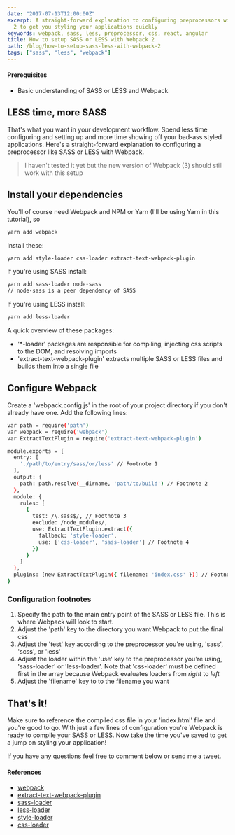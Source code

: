 ```yaml
---
date: "2017-07-13T12:00:00Z"
excerpt: A straight-forward explanation to configuring preprocessors with Webpack
  2 to get you styling your applications quickly
keywords: webpack, sass, less, preprocessor, css, react, angular
title: How to setup SASS or LESS with Webpack 2
path: /blog/how-to-setup-sass-less-with-webpack-2
tags: ["sass", "less", "webpack"]
---
```


#### Prerequisites
- Basic understanding of SASS or LESS and Webpack

## LESS time, more SASS

That's what you want in your development workflow. Spend less time configuring and setting up and more time showing off your bad-ass styled applications. Here's a straight-forward explanation to configuring a preprocessor like SASS or LESS with Webpack.

> I haven't tested it yet but the new version of Webpack (3) should still work with this setup

## Install your dependencies

You'll of course need Webpack and NPM or Yarn (I'll be using Yarn in this tutorial), so

```bash
yarn add webpack
```

Install these:
```bash
yarn add style-loader css-loader extract-text-webpack-plugin
```

If you're using SASS install:
```bash
yarn add sass-loader node-sass
// node-sass is a peer dependency of SASS
```

If you're using LESS install:
```bash
yarn add less-loader
```

A quick overview of these packages:

- '*-loader' packages are responsible for compiling, injecting css scripts to the DOM, and resolving imports
- 'extract-text-webpack-plugin' extracts multiple SASS or LESS files and builds them into a single file

## Configure Webpack

Create a 'webpack.config.js' in the root of your project directory if you don't already have one. Add the following lines:

```bash
var path = require('path')
var webpack = require('webpack')
var ExtractTextPlugin = require('extract-text-webpack-plugin')

module.exports = {
  entry: [
    './path/to/entry/sass/or/less' // Footnote 1
  ],
  output: {
    path: path.resolve(__dirname, 'path/to/build') // Footnote 2
  },
  module: {
    rules: [
      {
        test: /\.sass$/, // Footnote 3
        exclude: /node_modules/,
        use: ExtractTextPlugin.extract({
          fallback: 'style-loader',
          use: ['css-loader', 'sass-loader'] // Footnote 4
        })
      }
    ]
  },
  plugins: [new ExtractTextPlugin({ filename: 'index.css' })] // Footnote 5
}
```

### Configuration footnotes

 1. Specify the path to the main entry point of the SASS or LESS file. This is where Webpack will look to start.
 1. Adjust the 'path' key to the directory you want Webpack to put the final css
 1. Adjust the 'test' key according to the preprocessor you're using, 'sass', 'scss', or 'less'
 1. Adjust the loader within the 'use' key to the preprocessor you're using, 'sass-loader' or 'less-loader'. Note that 'css-loader' must be defined first in the array because Webpack evaluates loaders from *right* to *left*
 1. Adjust the 'filename' key to to the filename you want

## That's it!

Make sure to reference the compiled css file in your 'index.html' file and you're good to go. With just a few lines of configuration you're Webpack is ready to compile your SASS or LESS. Now take the time you've saved to get a jump on styling your application!

If you have any questions feel free to comment below or send me a tweet.

#### References

- [webpack](https://webpack.js.org/configuration/)
- [extract-text-webpack-plugin](https://github.com/webpack-contrib/extract-text-webpack-plugin)
- [sass-loader](https://github.com/webpack-contrib/sass-loader)
- [less-loader](https://github.com/webpack-contrib/less-loader)
- [style-loader](https://github.com/webpack-contrib/style-loader)
- [css-loader](https://github.com/webpack-contrib/css-loader)
